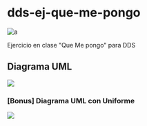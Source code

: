 # dds-ej-que-me-pongo
![a](https://github.com/lrocampo/dds-ej-que-me-pongo/actions/workflows/build.yml/badge.svg)

Ejercicio en clase "Que Me pongo" para DDS

## Diagrama UML

<!--[UML de Que me pongo](imagen-nuevo-diagrama.png)-->

![](http://www.plantuml.com/plantuml/svg/XLFBRkem4DtxAxo41Va2XCWDN0cf54IWbRgfHcP8BJancjWiMlhljVCmfatLJHoVd8TdF9dN1iZOKZ6iRCdNO90aAFx1FXbhiKmhJGvmI0livLbl2QiZtA44fGF2FdDMXIRfCRvDT_lbQtxOBdUhpQxVhnx_T_iiVNX95nl6qonRvXi7UX-XeAvvYE85ck0w6jyOXze2ITrIAYIWt1ReP492FHfppZrNLWRf10BvMXjD2un8lqaPFpVfzHCewPOeTS0bKx848qLpaa5bND4_JGH7JPvyafMZlGFreAV7HywHBb98xIFwNkonF2E1iGIfC1PKb144gH3s6S6yOHFqfourrXtELy0u58G5aBF0MfFK8-ZV6W6B1c4wwQfYlS5aCkkXZkEGC60HrWuO2qRzTGQdQP84h5kzRk02WebJ37pz2V7fDL27RvB5dU_gr1V4erSqs3T6abndWztdG_dtVWqXQatxKx4mz9v-QpgxdoEN73e-TqzRgYy0)

### [Bonus] Diagrama UML con Uniforme
![](http://www.plantuml.com/plantuml/svg/ZLFDRfmm4BxxANnC3vidgA9CM7Ur5M1aGwNcifeGTeK460rmITLtxs03Yw8SoW5xFi_tpO_7pyE8D4vj8wfkQcM2OqKrDlAFaFn5XJBQxtugIFq6ufC-wbJy5I9G8jSuMlpXjOZzvfSoHnMW1CmvZZKJWdzUzowZgdj7JyeWpI7MixXHYJ9mII0zWRr4skHW6NxHl0RFGh6Gl5LZn7dU76VwyEqkJDXwpVXiGKW3l-78gx8v91aScHWNAHZ5Mb41HwFjHbtbF3q3awkBBJ9bpjgizZdziTWHnAzU3g98MStWh5CsE0poNjZ8PGhPBlraUyvEo7BkLaPrLzOzmy6sLJanZMhtLN5xvHT7XE-XtzUwmwR-G5h1lVjfGc95SZqEitFlwGC7HBeX1RKz0SQ98UTzaSRAJZrdxcWnpzrrCKjiFZYQa5YMrU0OP5MyKSMoi48Fs-4kHD7LLqTjzVync8flmqXOZZ9eM6JJArpnZMgkPbNbOZOiswj_FjZYx0-Y435qP0do-FYqvIosv0-7f-Kon6wKlnyEAxeXQq_5_ZBs_B1uP7juyoVycsA5Bnp3b8jjHdpaUoBYqvnm3Ql8C__veVy3)
